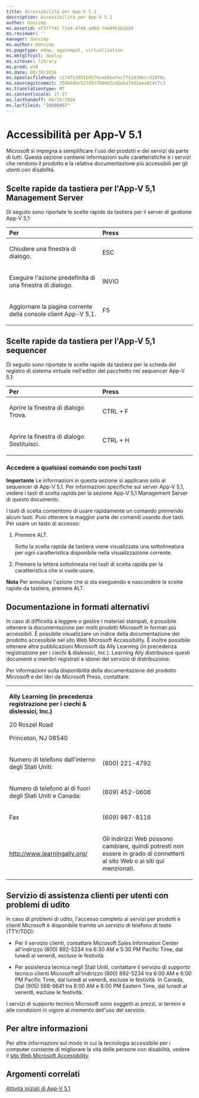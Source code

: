 ```yaml
---
title: Accessibilità per App-V 5.1
description: Accessibilità per App-V 5.1
author: dansimp
ms.assetid: ef3f7742-f2e9-4748-ad60-74e0961b1bd9
ms.reviewer: ''
manager: dansimp
ms.author: dansimp
ms.pagetype: mdop, appcompat, virtualization
ms.mktglfcycl: deploy
ms.sitesec: library
ms.prod: w10
ms.date: 08/30/2016
ms.openlocfilehash: c274fb3051b05f6ca68bafec7741930bccd20f0c
ms.sourcegitcommit: 354664bc527d93f80687cd2eba70d1eea024c7c3
ms.translationtype: MT
ms.contentlocale: it-IT
ms.lasthandoff: 06/26/2020
ms.locfileid: "10806057"
---
```

# Accessibilità per App-V 5.1


Microsoft si impegna a semplificare l'uso dei prodotti e dei servizi da parte di tutti. Questa sezione contiene informazioni sulle caratteristiche e i servizi che rendono il prodotto e la relativa documentazione più accessibili per gli utenti con disabilità.

## Scelte rapide da tastiera per l'App-V 5,1 Management Server


Di seguito sono riportate le scelte rapide da tastiera per il server di gestione App-V 5,1:

<table>
<colgroup>
<col width="50%" />
<col width="50%" />
</colgroup>
<thead>
<tr class="header">
<th align="left">Per</th>
<th align="left">Press</th>
</tr>
</thead>
<tbody>
<tr class="odd">
<td align="left"><p>Chiudere una finestra di dialogo.</p></td>
<td align="left"><p>ESC</p></td>
</tr>
<tr class="even">
<td align="left"><p>Eseguire l'azione predefinita di una finestra di dialogo.</p></td>
<td align="left"><p>INVIO</p></td>
</tr>
<tr class="odd">
<td align="left"><p>Aggiornare la pagina corrente della console client App-V 5,1.</p></td>
<td align="left"><p>F5</p></td>
</tr>
</tbody>
</table>

 

## Scelte rapide da tastiera per l'App-V 5,1 sequencer


Di seguito sono riportate le scelte rapide da tastiera per la scheda del registro di sistema virtuale nell'editor del pacchetto nel sequencer App-V 5,1:

<table>
<colgroup>
<col width="50%" />
<col width="50%" />
</colgroup>
<thead>
<tr class="header">
<th align="left">Per</th>
<th align="left">Press</th>
</tr>
</thead>
<tbody>
<tr class="odd">
<td align="left"><p>Aprire la finestra di dialogo Trova.</p></td>
<td align="left"><p>CTRL + F</p></td>
</tr>
<tr class="even">
<td align="left"><p>Aprire la finestra di dialogo Sostituisci.</p></td>
<td align="left"><p>CTRL + H</p></td>
</tr>
</tbody>
</table>

 

### Accedere a qualsiasi comando con pochi tasti

**Importante**  Le informazioni in questa sezione si applicano solo al sequencer di App-V 5,1. Per informazioni specifiche sul server App-V 5,1, vedere i tasti di scelta rapida per la sezione App-V 5,1 Management Server di questo documento.

 

I tasti di scelta consentono di usare rapidamente un comando premendo alcuni tasti. Puoi ottenere la maggior parte dei comandi usando due tasti. Per usare un tasto di accesso:

1.  Premere ALT.

    Sotto la scelta rapida da tastiera viene visualizzata una sottolineatura per ogni caratteristica disponibile nella visualizzazione corrente.

2.  Premere la lettera sottolineata nei tasti di scelta rapida per la caratteristica che si vuole usare.

**Nota**  Per annullare l'azione che si sta eseguendo e nascondere le scelte rapide da tastiera, premere ALT.

 

## Documentazione in formati alternativi


In caso di difficoltà a leggere o gestire i materiali stampati, è possibile ottenere la documentazione per molti prodotti Microsoft in formati più accessibili. È possibile visualizzare un indice della documentazione del prodotto accessibile nel sito Web Microsoft Accessibility. È inoltre possibile ottenere altre pubblicazioni Microsoft da Ally Learning (in precedenza registrazione per i ciechi & dislessici, Inc.). Learning Ally distribuisce questi documenti a membri registrati e idonei del servizio di distribuzione.

Per informazioni sulla disponibilità della documentazione del prodotto Microsoft e dei libri da Microsoft Press, contattare:

<table>
<colgroup>
<col width="50%" />
<col width="50%" />
</colgroup>
<tbody>
<tr class="odd">
<td align="left"><p><strong>Ally Learning (in precedenza registrazione per i ciechi &amp; dislessici, Inc.)</strong></p>
<p>20 Roszel Road</p>
<p>Princeton, NJ 08540</p></td>
<td align="left"><p></p></td>
</tr>
<tr class="even">
<td align="left"><p>Numero di telefono dall'interno degli Stati Uniti:</p></td>
<td align="left"><p>(800) 221-4792</p></td>
</tr>
<tr class="odd">
<td align="left"><p>Numero di telefono al di fuori degli Stati Uniti e Canada:</p></td>
<td align="left"><p>(609) 452-0606</p></td>
</tr>
<tr class="even">
<td align="left"><p>Fax</p></td>
<td align="left"><p>(609) 987-8116</p></td>
</tr>
<tr class="odd">
<td align="left"><p><a href="https://go.microsoft.com/fwlink/?linkid=239" data-raw-source="[http://www.learningally.org/](https://go.microsoft.com/fwlink/?linkid=239)">http://www.learningally.org/</a></p></td>
<td align="left"><p>Gli indirizzi Web possono cambiare, quindi potresti non essere in grado di connetterti al sito Web o ai siti qui menzionati.</p></td>
</tr>
</tbody>
</table>

 

## Servizio di assistenza clienti per utenti con problemi di udito


In caso di problemi di udito, l'accesso completo ai servizi per prodotti e clienti Microsoft è disponibile tramite un servizio di telefono di testo (TTY/TDD):

-   Per il servizio clienti, contattare Microsoft Sales Information Center all'indirizzo (800) 892-5234 tra 6:30 AM e 5:30 PM Pacific Time, dal lunedì al venerdì, escluse le festività.

-   Per assistenza tecnica negli Stati Uniti, contattare il servizio di supporto tecnico clienti Microsoft all'indirizzo (800) 892-5234 tra 6:00 AM e 6:00 PM Pacific Time, dal lunedì al venerdì, escluse le festività. In Canada, Dial (905) 568-9641 tra 8:00 AM e 8:00 PM Eastern Time, dal lunedì al venerdì, escluse le festività.

I servizi di supporto tecnico Microsoft sono soggetti ai prezzi, ai termini e alle condizioni in vigore al momento dell'uso del servizio.

## Per altre informazioni


Per altre informazioni sul modo in cui la tecnologia accessibile per i computer consente di migliorare la vita delle persone con disabilità, vedere il [sito Web Microsoft Accessibility](https://go.microsoft.com/fwlink/?linkid=8431).

## Argomenti correlati


[Attività iniziali di App-V 5.1](getting-started-with-app-v-51.md)

 

 





